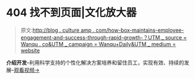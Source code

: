 # 404 找不到页面|文化放大器

> 原文:[http://blog . culture amp . com/how-box-maintains-employee-engagement-and-success-through-rapid-growth-？UTM _ source = Wanqu . co&UTM _ campaign = Wanqu+Daily&UTM _ medium = website](http://blog.cultureamp.com/how-box-maintains-employee-engagement-and-success-through-rapid-growth-?utm_source=wanqu.co&utm_campaign=Wanqu+Daily&utm_medium=website)

**介绍开发**–利用科学支持的个性化解决方案培养和留住员工，实现有效、持续的发展–[观看视频→](/employee-development-tool-demo)

<svg aria-hidden="false" aria-labelledby="alert-promo-icon-close" class="w-10 h-10" focusable="false" role="img" viewBox="0 0 12 12"><title id="alert-promo-icon-close">Close promo banner</title></svg>